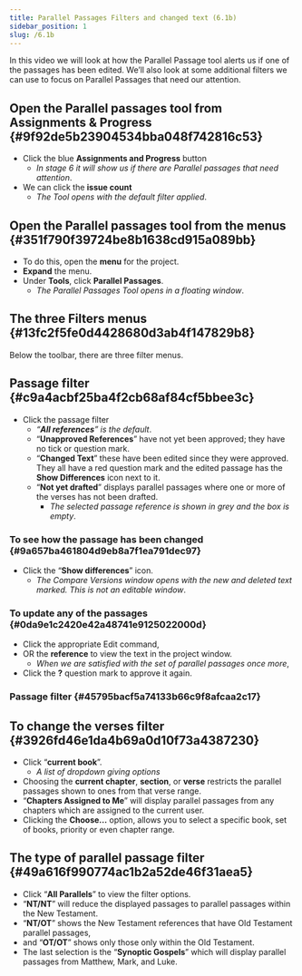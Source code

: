 ```yaml
---
title: Parallel Passages Filters and changed text (6.1b)
sidebar_position: 1
slug: /6.1b
---
```




In this video we will look at how the Parallel Passage tool alerts us if one of the passages has been edited. We’ll also look at some additional filters we can use to focus on Parallel Passages that need our attention.


## Open the Parallel passages tool from Assignments & Progress {#9f92de5b23904534bba048f742816c53}

- Click the blue **Assignments and Progress** button
	- _In stage 6 it will show us if there are Parallel passages that need attention_.
- We can click the **issue count**
	- _The Tool opens with the default filter applied_.

## Open the Parallel passages tool from the menus {#351f790f39724be8b1638cd915a089bb}

- To do this, open the **menu** for the project.
- **Expand** the menu.
- Under **Tools**, click **Parallel Passages**.
	- _The Parallel Passages Tool opens in a floating window_.

## The three Filters menus {#13fc2f5fe0d4428680d3ab4f147829b8}


Below the toolbar, there are three filter menus.


## Passage filter {#c9a4acbf25ba4f2cb68af84cf5bbee3c}

- Click the passage filter
	- _“__**All references**__” is the default_.
	- “**Unapproved References**”
	have not yet been approved; they have no tick or question mark.
	- “**Changed Text**”
	these have been edited since they were approved. They all have a red question mark and the edited passage has the **Show Differences** icon next to it.
	- “**Not yet drafted**” displays parallel passages where one or more of the verses has not been drafted.
		- _The selected passage reference is shown in grey and the box is empty_.

### To see how the passage has been changed {#9a657ba461804d9eb8a7f1ea791dec97}

- Click the “**Show differences**” icon.
	- _The Compare Versions window opens with the new and deleted text marked. This is not an editable window_.

### To update any of the passages {#0da9e1c2420e42a48741e9125022000d}

- Click the appropriate Edit command,
- OR the **reference** to view the text in the project window.
	- _When we are satisfied with the set of parallel passages once more_,
- Click the **?** question mark to approve it again.

### Passage filter {#45795bacf5a74133b66c9f8afcaa2c17}


## To change the verses filter {#3926fd46e1da4b69a0d10f73a4387230}

- Click “**current book**”.
	- _A list of dropdown giving options_
- Choosing the **current chapter**, **section**, or **verse** restricts the parallel passages shown to ones from that verse range.
- “**Chapters Assigned to Me**” will display parallel passages from any chapters which are assigned to the current user.
- Clicking the **Choose…** option, allows you to select a specific book, set of books, priority or even chapter range.

## The type of parallel passage filter {#49a616f990774ac1b2a52de46f31aea5}

- Click “**All Parallels**” to view the filter options.
- “**NT/NT**” will reduce the displayed passages to parallel passages within the New Testament.
- “**NT/OT**” shows the New Testament references that have Old Testament parallel passages,
- and “**OT/OT**” shows only those only within the Old Testament.
- The last selection is the “**Synoptic Gospels**” which will display parallel passages from Matthew, Mark, and Luke.
